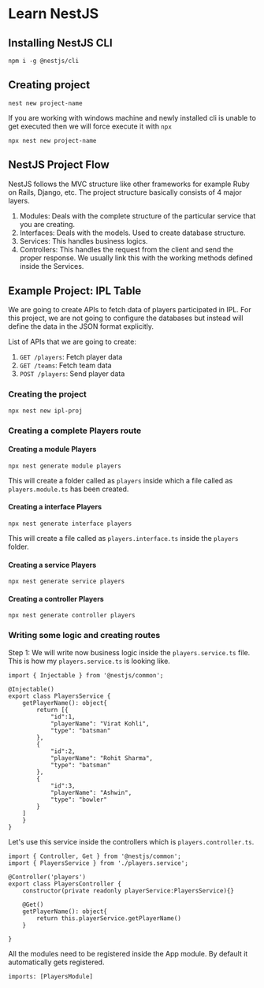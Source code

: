 # Learn NestJS

## Installing NestJS CLI

```
npm i -g @nestjs/cli
```

## Creating project

```
nest new project-name
```

If you are working with windows machine and newly installed cli is unable to get executed then we will force execute it with `npx`

```
npx nest new project-name
```

## NestJS Project Flow

NestJS follows the MVC structure like other frameworks for example Ruby on Rails, Django, etc. The project structure basically consists of 4 major layers.<br>
1. Modules: Deals with the complete structure of the particular service that you are creating.
2. Interfaces: Deals with the models. Used to create database structure.
3. Services: This handles business logics.
4. Controllers: This handles the request from the client and send the proper response. We usually link this with the working methods defined inside the Services.

## Example Project: IPL Table
We are going to create APIs to fetch data of players participated in IPL. For this project, we are not going to configure the databases but instead will define the data in the JSON format explicitly.<br>

List of APIs that we are going to create:
1. `GET /players`: Fetch player data
2. `GET /teams`: Fetch team data
3. `POST /players`: Send player data

### Creating the project
```
npx nest new ipl-proj
```

### Creating a complete Players route

#### Creating a module Players
```
npx nest generate module players
```
This will create a folder called as `players` inside which a file called as `players.module.ts` has been created.

#### Creating a interface Players

```
npx nest generate interface players
```
This will create a file called as `players.interface.ts` inside the `players` folder.

#### Creating a service Players
```
npx nest generate service players
```

#### Creating a controller Players

```
npx nest generate controller players
```

### Writing some logic and creating routes
Step 1: We will write now business logic inside the `players.service.ts` file. This is how my `players.service.ts` is looking like.
```
import { Injectable } from '@nestjs/common';

@Injectable()
export class PlayersService {
    getPlayerName(): object{
        return [{
            "id":1,
            "playerName": "Virat Kohli",
            "type": "batsman"
        },
        {
            "id":2,
            "playerName": "Rohit Sharma",
            "type": "batsman"
        },
        {
            "id":3,
            "playerName": "Ashwin",
            "type": "bowler"
        }
    ]
    }
}

```

Let's use this service inside the controllers which is `players.controller.ts`.

```
import { Controller, Get } from '@nestjs/common';
import { PlayersService } from './players.service';

@Controller('players')
export class PlayersController {
    constructor(private readonly playerService:PlayersService){}

    @Get()
    getPlayerName(): object{
        return this.playerService.getPlayerName()
    }
    
}
```

All the modules need to be registered inside the App module. By default it automatically gets registered.
```
imports: [PlayersModule]
```
